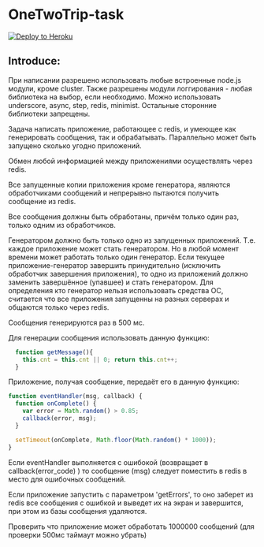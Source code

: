 # OneTwoTrip-task

[![Deploy to Heroku](https://www.herokucdn.com/deploy/button.png)](https://heroku.com/deploy)

## Introduce:

При написании разрешено использовать любые встроенные node.js модули, кроме cluster. Также разрешены модули логгирования - любая библиотека на выбор, если необходимо. Можно использовать underscore, async, step, redis, minimist. Остальные сторонние библиотеки запрещены.

Задача написать приложение, работающее с redis, и умеющее как генерировать сообщения, так и обрабатывать. Параллельно может быть запущено сколько угодно приложений.

Обмен любой информацией между приложениями осуществлять через redis.

Все запущенные копии приложения кроме генератора, являются обработчиками сообщений и непрерывно пытаются получить сообщение из redis.

Все сообщения должны быть обработаны, причём только один раз, только одним из обработчиков.

Генератором должно быть только одно из запущенных приложений. Т.е. каждое приложение может стать генератором. Но в любой момент времени может работать только один генератор. Если текущее приложение-генератор завершить принудительно (исключить обработчик завершения приложения), то одно из приложений должно заменить завершённое (упавшее) и стать генератором. Для определения кто генератор нельзя использовать средства ОС, считается что все приложения запущенны на разных серверах и общаются только через redis.

Сообщения генерируются раз в 500 мс.

Для генерации сообщения использовать данную функцию:

```JavaScript
  function getMessage(){
    this.cnt = this.cnt || 0; return this.cnt++;
  }
```

Приложение, получая сообщение, передаёт его в данную функцию:

```JavaScript
function eventHandler(msg, callback) {
  function onComplete() {
    var error = Math.random() > 0.85;
    callback(error, msg);
  }

  setTimeout(onComplete, Math.floor(Math.random() * 1000));
}
```

Если eventHandler выполняется с ошибокой (возвращает в callback(error_code) ) то сообщение (msg) следует поместить в redis в место для ошибочных сообщений.

Если приложение запустить с параметром 'getErrors', то оно заберет из redis все сообщения с ошибкой и выведет их на экран и завершится, при этом из базы сообщения удаляются.

Проверить что приложение может обработать 1000000 сообщений
(для проверки 500мс таймаут можно убрать)
